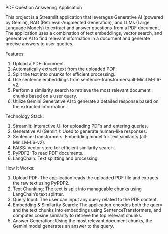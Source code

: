 PDF Question Answering Application

This project is a Streamlit application that leverages Generative AI (powered by Gemini), RAG (Retrieval-Augmented Generation), and LLMs (Large Language Models) to extract and answer questions from a PDF document. The application uses a combination of text embeddings, vector search, and generative AI to find relevant information in a document and generate precise answers to user queries.

Features:

1. Upload a PDF document.
2. Automatically extract text from the uploaded PDF.
3. Split the text into chunks for efficient processing.
4. Use sentence embeddings from sentence-transformers/all-MiniLM-L6-v2.
5. Perform a similarity search to retrieve the most relevant document chunks based on a user query.
6. Utilize Gemini Generative AI to generate a detailed response based on the extracted information.

Technology Stack:
1. Streamlit: Interactive UI for uploading PDFs and entering queries.
2. Generative AI (Gemini): Used to generate human-like responses.
3. Sentence-Transformers: Embedding model for text similarity (all-MiniLM-L6-v2).
4. FAISS: Vector store for efficient similarity search.
5. PyPDF2: To read PDF documents.
6. LangChain: Text splitting and processing.

How It Works:

1. Upload PDF: The application reads the uploaded PDF file and extracts the raw text using PyPDF2.
2. Text Chunking: The text is split into manageable chunks using LangChain’s text splitter.
3. Query Input: The user can input any query related to the PDF content.
4. Embedding & Similarity Search: The application encodes both the query and the text chunks into embeddings using SentenceTransformers, and computes cosine similarity to retrieve the top relevant chunks.
5. Answer Generation: Using the most relevant document chunks, the Gemini model generates an answer to the query.
